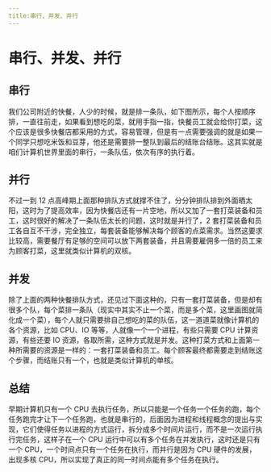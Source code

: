 ```yaml
---
title:串行、并发、并行
---
```

# 串行、并发、并行

## 串行
我们公司附近的快餐，人少的时候，就是排一条队，如下图所示，每个人按顺序排，一直往前走，如果看到想吃的菜，就用手指一指，快餐员工就会给你打菜，这个应该是很多快餐店都采用的方式，容易管理，但是有一点需要强调的就是如果一个同学只想吃米饭和豆芽，他还是需要排一整队到最后的结账台结账。这其实就是咱们计算机世界里面的串行，一条队伍，依次有序的执行着。

## 并行
不过一到 12 点高峰期上面那种排队方式就撑不住了，分分钟排队排到外面晒太阳，这时为了提高效率，因为快餐店还有一片空地，所以又加了一套打菜装备和员工，这时很好的解决了一条队伍太长的问题，这时就是并行了，2 套打菜装备和员工各自互不干涉，完全独立，每套装备能够解决每个顾客的点菜需求。当然这要求比较高，需要餐厅有足够的空间可以放下两套装备，并且需要雇佣多一倍的员工来为顾客打菜，这里就类似计算机的双核。

## 并发
除了上面的两种快餐排队方式，还见过下面这种的，只有一套打菜装备，但是却有很多个队，每个菜排一条队（现实中其实不止一个菜，而是多个菜，这里画图就简化成一个菜），每个人就只需要排自己想吃的菜的队伍，这一道道菜就像计算机的各个资源，比如 CPU、IO 等等，人就像一个一个进程，有些只需要 CPU 计算资源，有些还要 IO 资源，各取所需，这种方式就是并发。这种打菜方式和上面第一种所需要的资源是一样的：一套打菜装备和员工。每个顾客最终都需要走到结账这个步骤，而结账只有一个，也就是类似计算机的单核。

## 总结
早期计算机只有一个 CPU 去执行任务，所以只能是一个任务一个任务的跑，每个任务跑完才让下一个任务跑，也就是串行的，后面因为进程和线程概念的提出与实现，它们使得任务以进程的方式运行，拆分成多个时间片运行，而不是一次运行执行完任务，这样子在一个 CPU 运行中可以有多个任务在并发执行，这时还是只有一个 CPU，一个时间点只有一个任务在执行，而并行是因为 CPU 硬件的发展，出现多核 CPU，所以实现了真正的同一时间点能有多个任务在执行。
